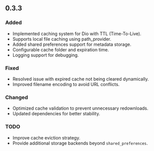 ## 0.3.3

### Added

- Implemented caching system for Dio with TTL (Time-To-Live).
- Supports local file caching using path_provider.
- Added shared preferences support for metadata storage.
- Configurable cache folder and expiration time.
- Logging support for debugging.

### Fixed

- Resolved issue with expired cache not being cleared dynamically.
- Improved filename encoding to avoid URL conflicts.

### Changed

- Optimized cache validation to prevent unnecessary redownloads.
- Updated dependencies for better stability.

### TODO

- Improve cache eviction strategy.
- Provide additional storage backends beyond `shared_preferences`.
